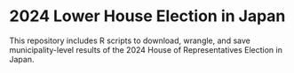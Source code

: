 2024 Lower House Election in Japan
================

This repository includes R scripts to download, wrangle, and save
municipality-level results of the 2024 House of Representatives Election
in Japan.
